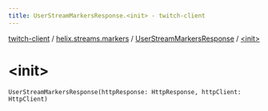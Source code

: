 ```yaml
---
title: UserStreamMarkersResponse.<init> - twitch-client
---
```


[twitch-client](../../index.html) / [helix.streams.markers](../index.html) / [UserStreamMarkersResponse](index.html) / [&lt;init&gt;](./-init-.html)

# &lt;init&gt;

`UserStreamMarkersResponse(httpResponse: HttpResponse, httpClient: HttpClient)`